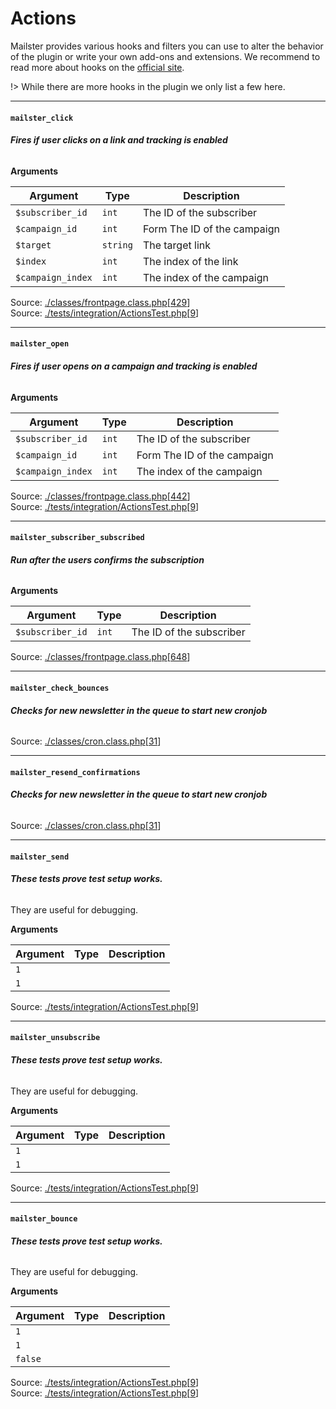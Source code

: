 # Actions
Mailster provides various hooks and filters you can use to alter the behavior of the plugin or write your own add-ons and extensions. We recommend to read more about hooks on the [official site](https://developer.wordpress.org/plugins/hooks/).

!>  While there are more hooks in the plugin we only list a few here.

<hr>

#### `mailster_click`

###### **Fires if user clicks on a link and tracking is enabled**

**Arguments**

Argument | Type | Description
-------- | ---- | -----------
`$subscriber_id` | `int` | The ID of the subscriber
`$campaign_id` | `int` | Form The ID of the campaign
`$target` | `string` | The target link
`$index` | `int` | The index of the link
`$campaign_index` | `int` | The index of the campaign

Source: [./classes/frontpage.class.php](https://github.com/evrpress/mailster/blob/4.1.1/./classes/frontpage.class.php)[[429](https://github.com/evrpress/mailster/blob/4.1.1/./classes/frontpage.class.php#L429-L438)]<br>Source: [./tests/integration/ActionsTest.php](https://github.com/evrpress/mailster/blob/4.1.1/./tests/integration/ActionsTest.php)[[9](https://github.com/evrpress/mailster/blob/4.1.1/./tests/integration/ActionsTest.php#L9-L40)]<br>

<hr>

#### `mailster_open`

###### **Fires if user opens on a campaign and tracking is enabled**

**Arguments**

Argument | Type | Description
-------- | ---- | -----------
`$subscriber_id` | `int` | The ID of the subscriber
`$campaign_id` | `int` | Form The ID of the campaign
`$campaign_index` | `int` | The index of the campaign

Source: [./classes/frontpage.class.php](https://github.com/evrpress/mailster/blob/4.1.1/./classes/frontpage.class.php)[[442](https://github.com/evrpress/mailster/blob/4.1.1/./classes/frontpage.class.php#L442-L449)]<br>Source: [./tests/integration/ActionsTest.php](https://github.com/evrpress/mailster/blob/4.1.1/./tests/integration/ActionsTest.php)[[9](https://github.com/evrpress/mailster/blob/4.1.1/./tests/integration/ActionsTest.php#L9-L31)]<br>

<hr>

#### `mailster_subscriber_subscribed`

###### **Run after the users confirms the subscription**

**Arguments**

Argument | Type | Description
-------- | ---- | -----------
`$subscriber_id` | `int` | The ID of the subscriber

Source: [./classes/frontpage.class.php](https://github.com/evrpress/mailster/blob/4.1.1/./classes/frontpage.class.php)[[648](https://github.com/evrpress/mailster/blob/4.1.1/./classes/frontpage.class.php#L648-L653)]<br>

<hr>

#### `mailster_check_bounces`

###### **Checks for new newsletter in the queue to start new cronjob**


Source: [./classes/cron.class.php](https://github.com/evrpress/mailster/blob/4.1.1/./classes/cron.class.php)[[31](https://github.com/evrpress/mailster/blob/4.1.1/./classes/cron.class.php#L31-L37)]<br>

<hr>

#### `mailster_resend_confirmations`

###### **Checks for new newsletter in the queue to start new cronjob**


Source: [./classes/cron.class.php](https://github.com/evrpress/mailster/blob/4.1.1/./classes/cron.class.php)[[31](https://github.com/evrpress/mailster/blob/4.1.1/./classes/cron.class.php#L31-L40)]<br>

<hr>

#### `mailster_send`

###### **These tests prove test setup works.**

They are useful for debugging.

**Arguments**

Argument | Type | Description
-------- | ---- | -----------
`1` |  | 
`1` |  | 

Source: [./tests/integration/ActionsTest.php](https://github.com/evrpress/mailster/blob/4.1.1/./tests/integration/ActionsTest.php)[[9](https://github.com/evrpress/mailster/blob/4.1.1/./tests/integration/ActionsTest.php#L9-L22)]<br>

<hr>

#### `mailster_unsubscribe`

###### **These tests prove test setup works.**

They are useful for debugging.

**Arguments**

Argument | Type | Description
-------- | ---- | -----------
`1` |  | 
`1` |  | 

Source: [./tests/integration/ActionsTest.php](https://github.com/evrpress/mailster/blob/4.1.1/./tests/integration/ActionsTest.php)[[9](https://github.com/evrpress/mailster/blob/4.1.1/./tests/integration/ActionsTest.php#L9-L49)]<br>

<hr>

#### `mailster_bounce`

###### **These tests prove test setup works.**

They are useful for debugging.

**Arguments**

Argument | Type | Description
-------- | ---- | -----------
`1` |  | 
`1` |  | 
`false` |  | 

Source: [./tests/integration/ActionsTest.php](https://github.com/evrpress/mailster/blob/4.1.1/./tests/integration/ActionsTest.php)[[9](https://github.com/evrpress/mailster/blob/4.1.1/./tests/integration/ActionsTest.php#L9-L58)]<br>Source: [./tests/integration/ActionsTest.php](https://github.com/evrpress/mailster/blob/4.1.1/./tests/integration/ActionsTest.php)[[9](https://github.com/evrpress/mailster/blob/4.1.1/./tests/integration/ActionsTest.php#L9-L66)]<br>



